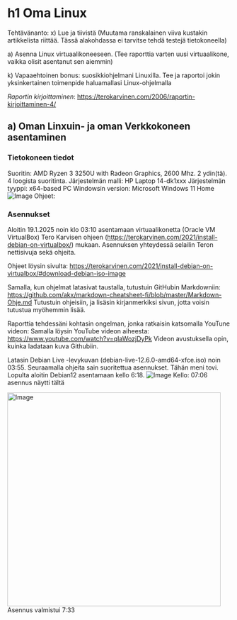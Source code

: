 # h1 Oma Linux

Tehtävänanto: x) Lue ja tiivistä (Muutama ranskalainen viiva kustakin artikkelista riittää. Tässä alakohdassa ei tarvitse tehdä testejä tietokoneella)

a) Asenna Linux virtuaalikoneeseen. (Tee raporttia varten uusi virtuaalikone, vaikka olisit asentanut sen aiemmin)

k) Vapaaehtoinen bonus: suosikkiohjelmani Linuxilla. Tee ja raportoi jokin yksinkertainen toimenpide haluamallasi Linux-ohjelmalla

*Raportin kirjoittaminen*: https://terokarvinen.com/2006/raportin-kirjoittaminen-4/ 

## a) Oman Linxuin- ja oman Verkkokoneen asentaminen
### Tietokoneen tiedot
Suoritin: AMD Ryzen 3 3250U with Radeon Graphics, 2600 Mhz. 2 ydin(tä). 4 loogista suoritinta.
Järjestelmän malli: HP Laptop  14-dk1xxx
Järjestelmän tyyppi: x64-based PC
Windowsin version: Microsoft Windows 11 Home
![Image](https://github.com/user-attachments/assets/33698d85-524d-43ee-a596-65036466f02c)
Ohjeet:


### Asennukset

Aloitin 19.1.2025 noin klo 03:10 asentamaan virtuaalikonetta (Oracle VM VirtualBox) Tero Karvisen ohjeen (https://terokarvinen.com/2021/install-debian-on-virtualbox/) mukaan.
Asennuksen yhteydessä selailin Teron nettisivuja sekä ohjeita.

Ohjeet löysin sivulta: https://terokarvinen.com/2021/install-debian-on-virtualbox/#download-debian-iso-image

Samalla, kun ohjelmat latasivat taustalla, tutustuin GitHubin Markdowniin: https://github.com/akx/markdown-cheatsheet-fi/blob/master/Markdown-Ohje.md
Tutustuin ohjeisiin, ja lisäsin kirjanmerkiksi sivun, jotta voisin tutustua myöhemmin lisää.

Raporttia tehdessäni kohtasin ongelman, jonka ratkaisin katsomalla YouTune videon: Samalla löysin YouTube videon aiheesta: https://www.youtube.com/watch?v=qIaWozjDyPk
Videon avustuksella opin, kuinka ladataan kuva Githubiin.

Latasin Debian Live -levykuvan (debian-live-12.6.0-amd64-xfce.iso) noin 03:55.
Seuraamalla ohjeita sain suoritettua asennukset. Tähän meni tovi.
Lopulta aloitin Debian12 asentamaan kello 6:18.
![Image](https://github.com/user-attachments/assets/1ce86bbb-5dfc-446d-9a94-e1ec724e95ad)
Kello: 07:06 asennus näytti tältä

<img width="482" alt="Image" src="https://github.com/user-attachments/assets/d3f9f556-f55e-4115-a503-47855ad8acaf" />
Asennus valmistui 7:33 









